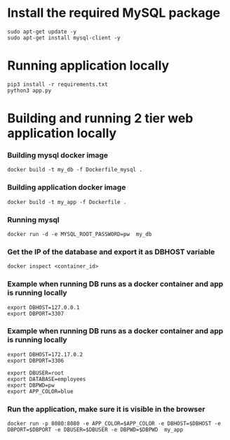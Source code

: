 # Install the required MySQL package
````
sudo apt-get update -y
sudo apt-get install mysql-client -y
````

# Running application locally
```
pip3 install -r requirements.txt
python3 app.py
```

# Building and running 2 tier web application locally
### Building mysql docker image 
```
docker build -t my_db -f Dockerfile_mysql . 
```

### Building application docker image 
```
docker build -t my_app -f Dockerfile . 
```

### Running mysql
```
docker run -d -e MYSQL_ROOT_PASSWORD=pw  my_db
```


### Get the IP of the database and export it as DBHOST variable
```
docker inspect <container_id>
```


### Example when running DB runs as a docker container and app is running locally
```
export DBHOST=127.0.0.1
export DBPORT=3307
```
### Example when running DB runs as a docker container and app is running locally
```
export DBHOST=172.17.0.2
export DBPORT=3306
```
```
export DBUSER=root
export DATABASE=employees
export DBPWD=pw
export APP_COLOR=blue
```
### Run the application, make sure it is visible in the browser
```
docker run -p 8080:8080 -e APP_COLOR=$APP_COLOR -e DBHOST=$DBHOST -e DBPORT=$DBPORT -e DBUSER=$DBUSER -e DBPWD=$DBPWD  my_app
```
